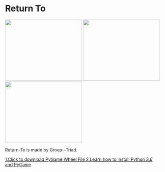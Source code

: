 # Return To
<img src ="https://github.com/FangfangLyu/Return-To/blob/master/Game%20Plan/Capture.JPG" width = "250" height = "200">             <img src = "https://github.com/FangfangLyu/Return-To/blob/master/Game%20Plan/Capture%202.JPG" width = "250" height = "200">            <img src = "https://github.com/FangfangLyu/Return-To/blob/master/Game%20Plan/Capture%203.JPG" width = "250" height = "200">
<p>Return-To is made by Group--Triad.</p>
<a href = "http://www.lfd.uci.edu/~gohlke/pythonlibs/#pygame"> 1.Click to download PyGame Wheel File
</a>
<a href = "https://youtu.be/_GikMdhAhv0">2.Learn how to install Python 3.6 and PyGame</a>
